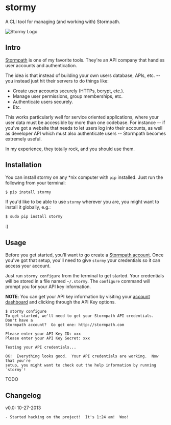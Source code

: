 # stormy

A CLI tool for managing (and working with) Stormpath.

![Stormy Logo](https://github.com/rdegges/stormy/raw/master/assets/stormy.jpg)


## Intro

[Stormpath](http://stormpath.com/) is one of my favorite tools.  They're an API
company that handles user accounts and authentication.

The idea is that instead of building your own users database, APIs, etc. -- you
instead just hit their servers to do things like:

- Create user accounts securely (HTTPs, bcrypt, etc.).
- Manage user permissions, group memberships, etc.
- Authenticate users securely.
- Etc.

This works particularly well for service oriented applications, where your user
data must be accessible by more than one codebase.  For instance -- if you've
got a website that needs to let users log into their accounts, as well as
developer API which must also authenticate users -- Stormpath becomes extremely
useful.

In my experience, they totally rock, and you should use them.


## Installation

You can install stormy on any \*nix computer with `pip` installed.  Just run the
following from your terminal:

```bash
$ pip install stormy
```

If you'd like to be able to use `stormy` wherever you are, you might want to
install it globally, e.g.:

```bash
$ sudo pip install stormy
```

:)


## Usage

Before you get started, you'll want to go create a
[Stormpath account](https://api.stormpath.com/register).  Once you've got that
setup, you'll need to give `stormy` your credentials so it can access your
account.

Just run `stormy configure` from the terminal to get started.  Your credentials
will be stored in a file named `~/.stormy`.  The `configure` command will prompt
you for your API key information.

**NOTE**: You can get your API key information by visiting your
[account dashboard](https://api.stormpath.com/ui/dashboard) and clicking
through the API Key options.

```console
$ stormy configure
To get started, we'll need to get your Stormpath API credentials.  Don't have a
Stormpath account?  Go get one: http://stormpath.com

Please enter your API Key ID: xxx
Please enter your API Key Secret: xxx

Testing your API credentials...

OK!  Everything looks good.  Your API credentials are working.  Now that you're
setup, you might want to check out the help information by running
`stormy`!
```

TODO


## Changelog

v0.0: 10-27-2013

    - Started hacking on the project!  It's 1:24 am!  Woo!
